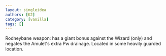 ```yaml
---
layout: singleidea
authors: [K2]
category: [vanilla]
tags: []
---
```

Rodneybane weapon: has a giant bonus against the Wizard (only) and negates the Amulet's extra Pw drainage. Located in some heavily guarded location.
